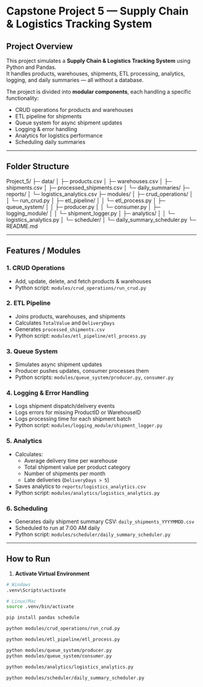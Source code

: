 # Capstone Project 5 — Supply Chain & Logistics Tracking System

## Project Overview
This project simulates a **Supply Chain & Logistics Tracking System** using Python and Pandas.  
It handles products, warehouses, shipments, ETL processing, analytics, logging, and daily summaries — all without a database.

The project is divided into **modular components**, each handling a specific functionality:

- CRUD operations for products and warehouses
- ETL pipeline for shipments
- Queue system for async shipment updates
- Logging & error handling
- Analytics for logistics performance
- Scheduling daily summaries

---

## Folder Structure

Project_5/
├─ data/
│ ├─ products.csv
│ ├─ warehouses.csv
│ ├─ shipments.csv
│ ├─ processed_shipments.csv
│ └─ daily_summaries/
├─ reports/
│ └─ logistics_analytics.csv
├─ modules/
│ ├─ crud_operations/
│ │ └─ run_crud.py
│ ├─ etl_pipeline/
│ │ └─ etl_process.py
│ ├─ queue_system/
│ │ ├─ producer.py
│ │ └─ consumer.py
│ ├─ logging_module/
│ │ └─ shipment_logger.py
│ ├─ analytics/
│ │ └─ logistics_analytics.py
│ └─ scheduler/
│ └─ daily_summary_scheduler.py
└─ README.md


---

## Features / Modules

### 1. CRUD Operations
- Add, update, delete, and fetch products & warehouses
- Python script: `modules/crud_operations/run_crud.py`

### 2. ETL Pipeline
- Joins products, warehouses, and shipments
- Calculates `TotalValue` and `DeliveryDays`
- Generates `processed_shipments.csv`
- Python script: `modules/etl_pipeline/etl_process.py`

### 3. Queue System
- Simulates async shipment updates
- Producer pushes updates, consumer processes them
- Python scripts: `modules/queue_system/producer.py`, `consumer.py`

### 4. Logging & Error Handling
- Logs shipment dispatch/delivery events
- Logs errors for missing ProductID or WarehouseID
- Logs processing time for each shipment batch
- Python script: `modules/logging_module/shipment_logger.py`

### 5. Analytics
- Calculates:
  - Average delivery time per warehouse
  - Total shipment value per product category
  - Number of shipments per month
  - Late deliveries (`DeliveryDays > 5`)
- Saves analytics to `reports/logistics_analytics.csv`
- Python script: `modules/analytics/logistics_analytics.py`

### 6. Scheduling
- Generates daily shipment summary CSV: `daily_shipments_YYYYMMDD.csv`
- Scheduled to run at 7:00 AM daily
- Python script: `modules/scheduler/daily_summary_scheduler.py`

---

## How to Run

1. **Activate Virtual Environment**
```bash
# Windows
.venv\Scripts\activate

# Linux/Mac
source .venv/bin/activate

pip install pandas schedule

python modules/crud_operations/run_crud.py

python modules/etl_pipeline/etl_process.py

python modules/queue_system/producer.py
python modules/queue_system/consumer.py

python modules/analytics/logistics_analytics.py

python modules/scheduler/daily_summary_scheduler.py



